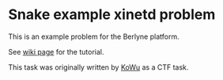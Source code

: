 # Snake example xinetd problem
This is an example problem for the Berlyne platform.

See [wiki page](https://github.com/rugo/berlyne/wiki/Example-xinetd-Problem) for the tutorial.

This task was originally written by [KoWu](https://github.com/kowu) as a CTF task.

